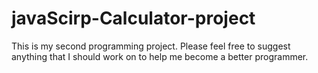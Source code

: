# javaScirp-Calculator-project
This is my second programming project. Please feel free to suggest anything that I should work on to help me become a better programmer.   
